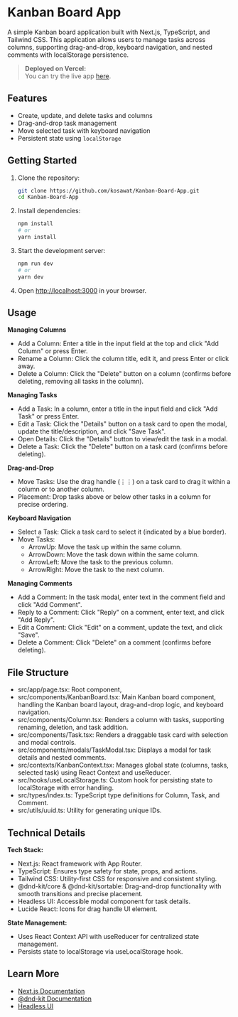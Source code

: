 # Kanban Board App

A simple Kanban board application built with Next.js, TypeScript, and Tailwind CSS. 
This application allows users to manage tasks across columns, supporting drag-and-drop, keyboard navigation, and nested comments with localStorage persistence.

> **Deployed on Vercel:**  
> You can try the live app [here](https://kanban-board-app-ks.vercel.app/).

## Features
- Create, update, and delete tasks and columns
- Drag-and-drop task management
- Move selected task with keyboard navigation
- Persistent state using `localStorage`

## Getting Started
1. Clone the repository:
    ```sh
    git clone https://github.com/kosawat/Kanban-Board-App.git
    cd Kanban-Board-App
    ```

2. Install dependencies:
    ```sh
    npm install
    # or
    yarn install
    ```

3. Start the development server:
    ```sh
    npm run dev
    # or
    yarn dev
    ```

4. Open [http://localhost:3000](http://localhost:3000) in your browser.

## Usage

**Managing Columns**
- Add a Column: Enter a title in the input field at the top and click "Add Column" or press Enter.
- Rename a Column: Click the column title, edit it, and press Enter or click away.
- Delete a Column: Click the "Delete" button on a column (confirms before deleting, removing all tasks in the column).

**Managing Tasks**
- Add a Task: In a column, enter a title in the input field and click "Add Task" or press Enter.
- Edit a Task: Click the "Details" button on a task card to open the modal, update the title/description, and click "Save Task".
- Open Details: Click the "Details" button to view/edit the task in a modal.
- Delete a Task: Click the "Delete" button on a task card (confirms before deleting).

**Drag-and-Drop**
- Move Tasks: Use the drag handle (⋮⋮) on a task card to drag it within a column or to another column.
- Placement: Drop tasks above or below other tasks in a column for precise ordering.

**Keyboard Navigation**
* Select a Task: Click a task card to select it (indicated by a blue border).
* Move Tasks:
  + ArrowUp: Move the task up within the same column.
  + ArrowDown: Move the task down within the same column.
  + ArrowLeft: Move the task to the previous column.
  + ArrowRight: Move the task to the next column.

**Managing Comments**
- Add a Comment: In the task modal, enter text in the comment field and click "Add Comment".
- Reply to a Comment: Click "Reply" on a comment, enter text, and click "Add Reply".
- Edit a Comment: Click "Edit" on a comment, update the text, and click "Save".
- Delete a Comment: Click "Delete" on a comment (confirms before deleting).

## File Structure
- src/app/page.tsx: Root component,
- src/components/KanbanBoard.tsx: Main Kanban board component, handling the Kanban board layout, drag-and-drop logic, and keyboard navigation.
- src/components/Column.tsx: Renders a column with tasks, supporting renaming, deletion, and task addition.
- src/components/Task.tsx: Renders a draggable task card with selection and modal controls.
- src/components/modals/TaskModal.tsx: Displays a modal for task details and nested comments.
- src/contexts/KanbanContext.tsx: Manages global state (columns, tasks, selected task) using React Context and useReducer.
- src/hooks/useLocalStorage.ts: Custom hook for persisting state to localStorage with error handling.
- src/types/index.ts: TypeScript type definitions for Column, Task, and Comment.
- src/utils/uuid.ts: Utility for generating unique IDs.

## Technical Details
**Tech Stack:**
- Next.js: React framework with App Router.
- TypeScript: Ensures type safety for state, props, and actions.
- Tailwind CSS: Utility-first CSS for responsive and consistent styling.
- @dnd-kit/core & @dnd-kit/sortable: Drag-and-drop functionality with smooth transitions and precise placement.
- Headless UI: Accessible modal component for task details.
- Lucide React: Icons for drag handle UI element.

**State Management:**
- Uses React Context API with useReducer for centralized state management.
- Persists state to localStorage via useLocalStorage hook.

## Learn More
- [Next.js Documentation](https://nextjs.org/docs)
- [@dnd-kit Documentation](https://docs.dndkit.com/)
- [Headless UI](https://headlessui.com/)
